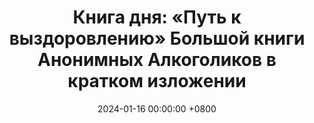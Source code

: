 ---
title: "Книга дня: «Путь к выздоровлению» Большой книги Анонимных Алкоголиков в кратком изложении"
description: >-
  Открывая фундаментальный труд по преодолению алкоголизма, созданный Биллом Уилсоном и доктором Бобом Смитом в 1939 году. Познакомьтесь с программой 12 шагов, историей движения АА и духовными принципами, помогающими миллионам людей обрести трезвость и новую жизнь. Незаменимое руководство для тех, кто ищет путь к выздоровлению или поддерживает близких в борьбе с зависимостью.
date: 2024-01-16 00:00:00 +0800
categories: [Мышление, Конспекты-книг]
tags:
  [
    анонимные-алкоголики,
    программа-12-шагов,
    большая-книга-аа,
    трезвость,
    выздоровление-от-зависимости,
    алкоголизм,
    группы-поддержки,
    самопомощь,
    групповая-терапия,
    воздержание,
    реабилитация,
    зависимость,
    собрания-аа,
    духовный-рост,
    преодоление-алкогольной-зависимости,
    психологическая-поддержка,
    личностное-развитие,
    сообщество-аа,
    путь-исцеления
  ]
image: 
alt: 'Большая книга Анонимных Алкоголиков - основополагающее руководство по преодолению зависимости и духовному возрождению.'
fallback:
  - 
  # Replace with the URL of your backup image
  -
  # Replace with the URL of your backup image
---